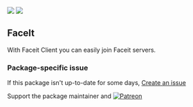 [![](https://img.shields.io/chocolatey/v/faceit?color=green&label=faceit)](https://chocolatey.org/packages/faceit) [![](https://img.shields.io/chocolatey/dt/faceit)](https://chocolatey.org/packages/faceit)

## FaceIt
With Faceit Client you can easily join Faceit servers.

### Package-specific issue
If this package isn't up-to-date for some days, [Create an issue](https://github.com/tunisiano187/Chocolatey-packages/issues/new/choose)

Support the package maintainer and [![Patreon](https://cdn.jsdelivr.net/gh/tunisiano187/Chocolatey-packages@d15c4e19c709e7148588d4523ffc6dd3cd3c7e5e/icons/patreon.png)](https://www.patreon.com/tunisiano)